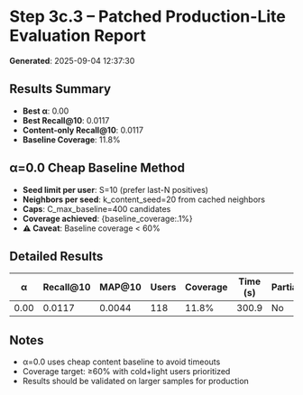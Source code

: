 # Step 3c.3 – Patched Production-Lite Evaluation Report

**Generated**: 2025-09-04 12:37:30

## Results Summary

- **Best α**: 0.00
- **Best Recall@10**: 0.0117
- **Content-only Recall@10**: 0.0117
- **Baseline Coverage**: 11.8%

## α=0.0 Cheap Baseline Method

- **Seed limit per user**: S=10 (prefer last-N positives)
- **Neighbors per seed**: k_content_seed=20 from cached neighbors
- **Caps**: C_max_baseline=400 candidates
- **Coverage achieved**: {baseline_coverage:.1%}
- **⚠️ Caveat**: Baseline coverage < 60%

## Detailed Results

| α | Recall@10 | MAP@10 | Users | Coverage | Time (s) | Partial |
|---|-----------|--------|-------|----------|----------|----------|
| 0.00 | 0.0117 | 0.0044 | 118 | 11.8% | 300.9 | No |

## Notes

- α=0.0 uses cheap content baseline to avoid timeouts
- Coverage target: ≥60% with cold+light users prioritized
- Results should be validated on larger samples for production
